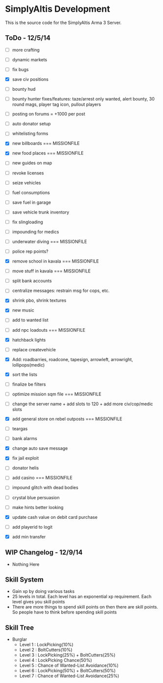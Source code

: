 SimplyAltis Development
======
This is the source code for the SimplyAltis Arma 3 Server.

ToDo - 12/5/14
------
- [ ] more crafting
- [ ] dynamic markets
- [ ] fix bugs
- [x] save civ positions
- [ ] bounty hud
- [ ] bounty hunter fixes/features: taze/arrest only wanted, alert bounty, 30 round mags, player tag icon, pullout players
- [ ] posting on forums = +1000 per post
- [ ] auto donator setup
- [ ] whitelisting forms
- [x] new billboards === MISSIONFILE
- [x] new food places === MISSIONFILE
- [ ] new guides on map
- [ ] revoke licenses
- [ ] seize vehicles
- [ ] fuel consumptions
- [ ] save fuel in garage
- [ ] save vehicle trunk inventory
- [ ] fix slingloading
- [ ] impounding for medics
- [ ] underwater diving === MISSIONFILE
- [ ] police rep points?
- [x] remove school in kavala === MISSIONFILE
- [ ] move stuff in kavala === MISSIONFILE
- [ ] split bank accounts
- [ ] centralize messages: restrain msg for cops, etc.
- [x] shrink pbo, shrink textures
- [x] new music
- [ ] add to wanted list
- [ ] add npc loadouts === MISSIONFILE
- [x] hatchback lights
- [ ] replace createvehicle
- [x] Add: roadbarries, roadcone, tapesign, arrowleft, arrowright, lollipops(medic)
- [x] sort the lists
- [ ] finalize be filters
- [ ] optimize mission sqm file === MISSIONFILE
- [ ] change the server name + add slots to 120 + add more civ/cop/medic slots
- [x] add general store on rebel outposts === MISSIONFILE
- [ ] teargas
- [ ] bank alarms
- [x] change auto save message
- [x] fix jail exploit
- [ ] donator helis
- [ ] add casino === MISSIONFILE
- [ ] impound glitch with dead bodies
- [ ] crystal blue persuasion
- [ ] make hints better looking
- [x] update cash value on debit card purchase
- [ ] add playerid to logit
- [x] add min transfer


WIP Changelog - 12/9/14
------
- Nothing Here


Skill System
------
- Gain xp by doing various tasks
- 25 levels in total. Each level has an exponential xp requirement. Each level gives you skill points
- There are more things to spend skill points on then there are skill points. So people have to think before spending skill points


Skill Tree
------
- Burglar
   - Level 1 : LockPicking(10%)
   - Level 2 : BoltCutters(10%)
   - Level 3 : LockPicking(25%) + BoltCutters(25%)
   - Level 4 : LockPicking Chance(50%)
   - Level 5 : Chance of Wanted-List Avoidance(10%)
   - Level 6 : LockPicking(50%) + BoltCutters(50%)
   - Level 7 : Chance of Wanted-List Avoidance(25%)
